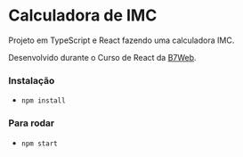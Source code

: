 # Calculadora de IMC

Projeto em TypeScript e React fazendo uma calculadora IMC. 

Desenvolvido durante o Curso de React da [B7Web](https://b7web.com.br/fullstack/).

### Instalação
- `npm install`

### Para rodar
- `npm start`